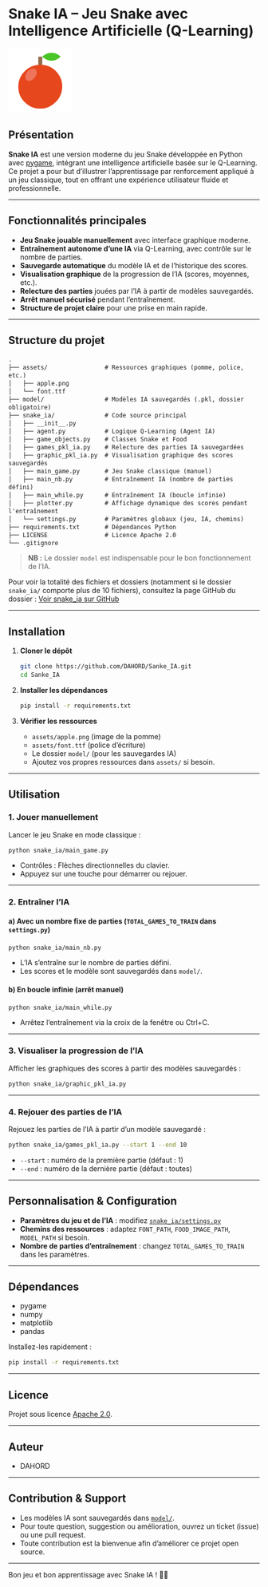 # Snake IA – Jeu Snake avec Intelligence Artificielle (Q-Learning)

![Aperçu du jeu](assets/apple.png)

## Présentation

**Snake IA** est une version moderne du jeu Snake développée en Python avec [pygame](https://www.pygame.org/), intégrant une intelligence artificielle basée sur le Q-Learning. Ce projet a pour but d’illustrer l’apprentissage par renforcement appliqué à un jeu classique, tout en offrant une expérience utilisateur fluide et professionnelle.

---

## Fonctionnalités principales

- **Jeu Snake jouable manuellement** avec interface graphique moderne.
- **Entraînement autonome d’une IA** via Q-Learning, avec contrôle sur le nombre de parties.
- **Sauvegarde automatique** du modèle IA et de l’historique des scores.
- **Visualisation graphique** de la progression de l’IA (scores, moyennes, etc.).
- **Relecture des parties** jouées par l’IA à partir de modèles sauvegardés.
- **Arrêt manuel sécurisé** pendant l’entraînement.
- **Structure de projet claire** pour une prise en main rapide.

---

## Structure du projet

```
.
├── assets/                # Ressources graphiques (pomme, police, etc.)
│   ├── apple.png
│   └── font.ttf
├── model/                 # Modèles IA sauvegardés (.pkl, dossier obligatoire)
├── snake_ia/              # Code source principal
│   ├── __init__.py
│   ├── agent.py           # Logique Q-Learning (Agent IA)
│   ├── game_objects.py    # Classes Snake et Food
│   ├── games_pkl_ia.py    # Relecture des parties IA sauvegardées
│   ├── graphic_pkl_ia.py  # Visualisation graphique des scores sauvegardés
│   ├── main_game.py       # Jeu Snake classique (manuel)
│   ├── main_nb.py         # Entraînement IA (nombre de parties défini)
│   ├── main_while.py      # Entraînement IA (boucle infinie)
│   ├── plotter.py         # Affichage dynamique des scores pendant l'entraînement
│   └── settings.py        # Paramètres globaux (jeu, IA, chemins)
├── requirements.txt       # Dépendances Python
├── LICENSE                # Licence Apache 2.0
└── .gitignore
```
> **NB :** Le dossier `model` est indispensable pour le bon fonctionnement de l’IA.

Pour voir la totalité des fichiers et dossiers (notamment si le dossier `snake_ia/` comporte plus de 10 fichiers), consultez la page GitHub du dossier : [Voir snake_ia sur GitHub](https://github.com/DAHORD/Sanke_IA/tree/main/snake_ia)

---

## Installation

1. **Cloner le dépôt**
   ```sh
   git clone https://github.com/DAHORD/Sanke_IA.git
   cd Sanke_IA
   ```

2. **Installer les dépendances**
   ```sh
   pip install -r requirements.txt
   ```

3. **Vérifier les ressources**
   - `assets/apple.png` (image de la pomme)
   - `assets/font.ttf` (police d’écriture)
   - Le dossier `model/` (pour les sauvegardes IA)
   - Ajoutez vos propres ressources dans `assets/` si besoin.

---

## Utilisation

### 1. Jouer manuellement

Lancer le jeu Snake en mode classique :
```sh
python snake_ia/main_game.py
```
- Contrôles : Flèches directionnelles du clavier.
- Appuyez sur une touche pour démarrer ou rejouer.

---

### 2. Entraîner l’IA

#### a) Avec un nombre fixe de parties (`TOTAL_GAMES_TO_TRAIN` dans `settings.py`)
```sh
python snake_ia/main_nb.py
```
- L’IA s’entraîne sur le nombre de parties défini.
- Les scores et le modèle sont sauvegardés dans `model/`.

#### b) En boucle infinie (arrêt manuel)
```sh
python snake_ia/main_while.py
```
- Arrêtez l’entraînement via la croix de la fenêtre ou Ctrl+C.

---

### 3. Visualiser la progression de l’IA

Afficher les graphiques des scores à partir des modèles sauvegardés :
```sh
python snake_ia/graphic_pkl_ia.py
```

---

### 4. Rejouer des parties de l’IA

Rejouez les parties de l’IA à partir d’un modèle sauvegardé :
```sh
python snake_ia/games_pkl_ia.py --start 1 --end 10
```
- `--start` : numéro de la première partie (défaut : 1)
- `--end` : numéro de la dernière partie (défaut : toutes)

---

## Personnalisation & Configuration

- **Paramètres du jeu et de l’IA** : modifiez [`snake_ia/settings.py`](snake_ia/settings.py)
- **Chemins des ressources** : adaptez `FONT_PATH`, `FOOD_IMAGE_PATH`, `MODEL_PATH` si besoin.
- **Nombre de parties d’entraînement** : changez `TOTAL_GAMES_TO_TRAIN` dans les paramètres.

---

## Dépendances

- pygame
- numpy
- matplotlib
- pandas

Installez-les rapidement :
```sh
pip install -r requirements.txt
```

---

## Licence

Projet sous licence [Apache 2.0](LICENSE).

---

## Auteur

- DAHORD

---

## Contribution & Support

- Les modèles IA sont sauvegardés dans [`model/`](model/).
- Pour toute question, suggestion ou amélioration, ouvrez un ticket (issue) ou une pull request.
- Toute contribution est la bienvenue afin d’améliorer ce projet open source.

---

Bon jeu et bon apprentissage avec Snake IA ! 🐍🤖
